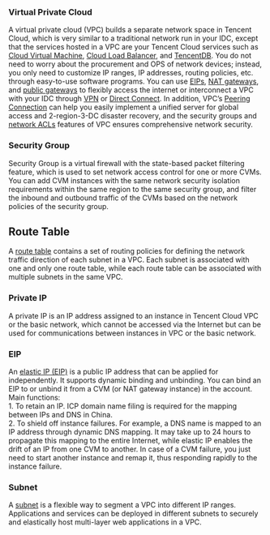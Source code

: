 ### Virtual Private Cloud
A virtual private cloud (VPC) builds a separate network space in Tencent Cloud, which is very similar to a traditional network run in your IDC, except that the services hosted in a VPC are your Tencent Cloud services such as <a href="https://intl.cloud.tencent.com/doc/product/213/495" target="_blank">Cloud Virtual Machine</a>, <a href="https://intl.cloud.tencent.com/doc/product/214/524" target="_blank">Cloud Load Balancer</a>, and <a href="https://intl.cloud.tencent.com/document/product/236" target="_blank">TencentDB</a>. You do not need to worry about the procurement and OPS of network devices; instead, you only need to customize IP ranges, IP addresses, routing policies, etc. through easy-to-use software programs. You can use <a href="https://intl.cloud.tencent.com/document/product/213/5733" target="_blank">EIPs</a>, <a href="https://intl.cloud.tencent.com/doc/product/215/4975" target="_blank">NAT gateways</a>, and <a href="https://intl.cloud.tencent.com/doc/product/215/4972" target="_blank">public gateways</a> to flexibly access the internet or interconnect a VPC with your IDC through <a href="https://intl.cloud.tencent.com/doc/product/215/4956" target="_blank">VPN</a> or <a href="https://intl.cloud.tencent.com/document/product/216" target="_blank">Direct Connect</a>. In addition, VPC’s <a href="https://intl.cloud.tencent.com/doc/product/215/5000" target="_blank">Peering Connection</a> can help you easily implement a unified server for global access and 2-region-3-DC disaster recovery, and the security groups and <a href="https://intl.cloud.tencent.com/document/product/215/5132" target="_blank">network ACLs</a> features of VPC ensures comprehensive network security.
### Security Group
Security Group is a virtual firewall with the state-based packet filtering feature, which is used to set network access control for one or more CVMs. You can add CVM instances with the same network security isolation requirements within the same region to the same security group, and filter the inbound and outbound traffic of the CVMs based on the network policies of the security group.
## Route Table
A <a href="https://intl.cloud.tencent.com/doc/product/215/4954" target="_blank">route table</a> contains a set of routing policies for defining the network traffic direction of each subnet in a VPC. Each subnet is associated with one and only one route table, while each route table can be associated with multiple subnets in the same VPC.
### Private IP
A private IP is an IP address assigned to an instance in Tencent Cloud VPC or the basic network, which cannot be accessed via the Internet but can be used for communications between instances in VPC or the basic network. 
### EIP
An <a href="https://intl.cloud.tencent.com/document/product/213/5733" target="_blank">elastic IP (EIP)</a> is a public IP address that can be applied for independently. It supports dynamic binding and unbinding. You can bind an EIP to or unbind it from a CVM (or NAT gateway instance) in the account. Main functions:</br>1. To retain an IP. ICP domain name filing is required for the mapping between IPs and DNS in China.</br>2. To shield off instance failures. For example, a DNS name is mapped to an IP address through dynamic DNS mapping. It may take up to 24 hours to propagate this mapping to the entire Internet, while elastic IP enables the drift of an IP from one CVM to another. In case of a CVM failure, you just need to start another instance and remap it, thus responding rapidly to the instance failure.
### Subnet
A <a href="https://intl.cloud.tencent.com/document/product/215/535" target="_blank">subnet</a> is a flexible way to segment a VPC into different IP ranges. Applications and services can be deployed in different subnets to securely and elastically host multi-layer web applications in a VPC.




